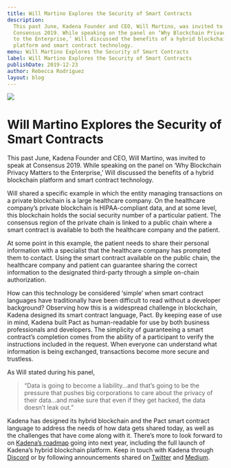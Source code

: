```yaml
---
title: Will Martino Explores the Security of Smart Contracts
description:
  This past June, Kadena Founder and CEO, Will Martino, was invited to speak at
  Consensus 2019. While speaking on the panel on ‘Why Blockchain Privacy Matters
  to the Enterprise,’ Will discussed the benefits of a hybrid blockchain
  platform and smart contract technology.
menu: Will Martino Explores the Security of Smart Contracts
label: Will Martino Explores the Security of Smart Contracts
publishDate: 2019-12-23
author: Rebecca Rodriguez
layout: blog
---
```


![](/assets/blog/2019/1_etPC4GFJ1YN9Ik3mlmp1dQ.webp)

# Will Martino Explores the Security of Smart Contracts

This past June, Kadena Founder and CEO, Will Martino, was invited to speak at
Consensus 2019. While speaking on the panel on ‘Why Blockchain Privacy Matters
to the Enterprise,’ Will discussed the benefits of a hybrid blockchain platform
and smart contract technology.

Will shared a specific example in which the entity managing transactions on a
private blockchain is a large healthcare company. On the healthcare company’s
private blockchain is HIPAA-compliant data, and at some level, this blockchain
holds the social security number of a particular patient. The consensus region
of the private chain is linked to a public chain where a smart contract is
available to both the healthcare company and the patient.

At some point in this example, the patient needs to share their personal
information with a specialist that the healthcare company has prompted them to
contact. Using the smart contract available on the public chain, the healthcare
company and patient can guarantee sharing the correct information to the
designated third-party through a simple on-chain authorization.

How can this technology be considered ‘simple’ when smart contract languages
have traditionally have been difficult to read without a developer background?
Observing how this is a widespread challenge in blockchain, Kadena designed its
smart contract language, Pact. By keeping ease of use in mind, Kadena built Pact
as human-readable for use by both business professionals and developers. The
simplicity of guaranteeing a smart contract’s completion comes from the ability
of a participant to verify the instructions included in the request. When
everyone can understand what information is being exchanged, transactions become
more secure and trustless.

As Will stated during his panel,

> “Data is going to become a liability…and that’s going to be the pressure that
> pushes big corporations to care about the privacy of their data…and make sure
> that even if they get hacked, the data doesn’t leak out.”

Kadena has designed its hybrid blockchain and the Pact smart contract language
to address the needs of how data gets shared today, as well as the challenges
that have come along with it. There’s more to look forward to on
[Kadena’s roadmap](https://medium.com/kadena-io/roadmap-for-kadenas-hybrid-blockchain-launch-in-january-2020-3f93d8d2a6e0)
going into next year, including the full launch of Kadena’s hybrid blockchain
platform. Keep in touch with Kadena through
[Discord](https://discordapp.com/invite/bsUcWmX?utm_source=tropyc) or by
following announcements shared on [Twitter](https://twitter.com/kadena_io) and
[Medium](https://medium.com/kadena-io).

